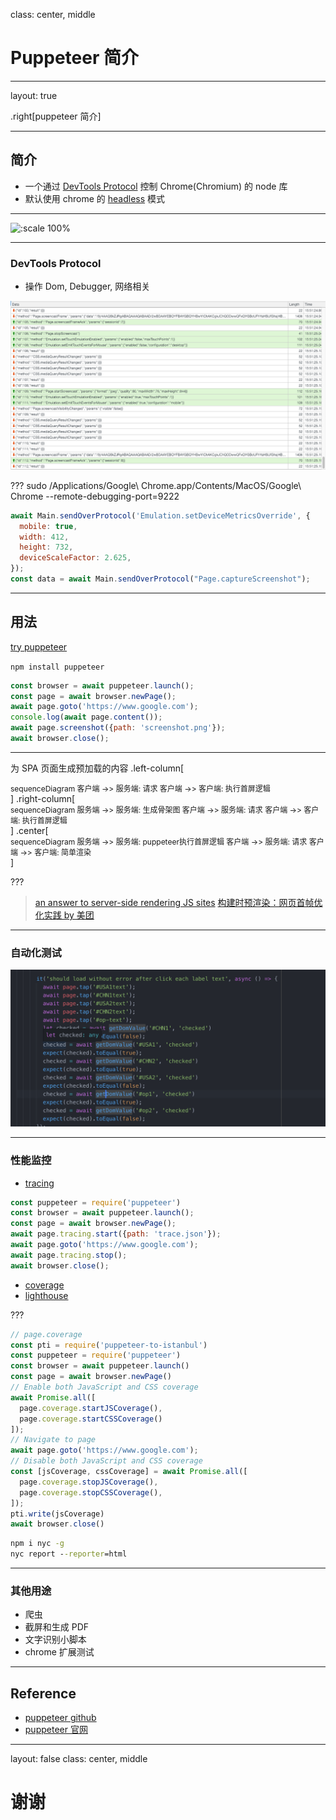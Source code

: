 class: center, middle

# Puppeteer 简介

---

layout: true

.right[puppeteer 简介]

---

## 简介

* 一个通过 [DevTools Protocol](https://chromedevtools.github.io/devtools-protocol/) 控制 Chrome(Chromium) 的 node 库
* 默认使用 chrome 的 [headless](https://developers.google.com/web/updates/2017/04/headless-chrome) 模式

---

![:scale 100%](https://raw.githubusercontent.com/pbdm/img/master/20181218165131.png)

---

### DevTools Protocol

* 操作 Dom, Debugger, 网络相关

![:scale 100%](https://raw.githubusercontent.com/pbdm/img/master/20181219155155.png)

???
sudo /Applications/Google\ Chrome.app/Contents/MacOS/Google\ Chrome --remote-debugging-port=9222

```javascript
await Main.sendOverProtocol('Emulation.setDeviceMetricsOverride', {
  mobile: true,
  width: 412,
  height: 732,
  deviceScaleFactor: 2.625,
});
const data = await Main.sendOverProtocol("Page.captureScreenshot");
```

---

## 用法

[try puppeteer](https://try-puppeteer.appspot.com/)

`npm install puppeteer`

```javascript
const browser = await puppeteer.launch();
const page = await browser.newPage();
await page.goto('https://www.google.com');
console.log(await page.content());
await page.screenshot({path: 'screenshot.png'});
await browser.close();
```

---
为 SPA 页面生成预加载的内容
.left-column[
<div class="mermaid" style="font-size: 12px">
sequenceDiagram
客户端 ->> 服务端: 请求
客户端 ->> 客户端: 执行首屏逻辑
</div>
]
.right-column[
<div class="mermaid" style="font-size: 12px">
sequenceDiagram
服务端 ->> 服务端: 生成骨架图
客户端 ->> 服务端: 请求
客户端 ->> 客户端: 执行首屏逻辑
</div>
]
.center[
<div class="mermaid" style="font-size: 12px">
sequenceDiagram
服务端 ->> 服务端: puppeteer执行首屏逻辑
客户端 ->> 服务端: 请求
客户端 ->> 客户端: 简单渲染
</div>
]

???
> [an answer to server-side rendering JS sites](https://developers.google.com/web/tools/puppeteer/articles/ssr)
> [构建时预渲染：网页首帧优化实践 by 美团](https://tech.meituan.com/first_contentful_paint_practice.html)

---

### 自动化测试

![:scale 100%](https://raw.githubusercontent.com/pbdm/img/master/20181219162514.png)

---

### 性能监控

* [tracing](https://github.com/GoogleChrome/puppeteer/blob/v1.11.0/docs/api.md#class-tracing)

```javascript
const puppeteer = require('puppeteer')
const browser = await puppeteer.launch();
const page = await browser.newPage();
await page.tracing.start({path: 'trace.json'});
await page.goto('https://www.google.com');
await page.tracing.stop();
await browser.close();
```

* [coverage](https://github.com/GoogleChrome/puppeteer/blob/master/docs/api.md#class-coverage)
* [lighthouse](https://developers.google.com/web/tools/lighthouse/)

???

```javascript
// page.coverage
const pti = require('puppeteer-to-istanbul')
const puppeteer = require('puppeteer')
const browser = await puppeteer.launch()
const page = await browser.newPage()
// Enable both JavaScript and CSS coverage
await Promise.all([
  page.coverage.startJSCoverage(),
  page.coverage.startCSSCoverage()
]);
// Navigate to page
await page.goto('https://www.google.com');
// Disable both JavaScript and CSS coverage
const [jsCoverage, cssCoverage] = await Promise.all([
  page.coverage.stopJSCoverage(),
  page.coverage.stopCSSCoverage(),
]);
pti.write(jsCoverage)
await browser.close()
```

```cmd
npm i nyc -g
nyc report --reporter=html
```

---

### 其他用途

* 爬虫
* 截屏和生成 PDF
* 文字识别小脚本
* chrome 扩展测试

---

## Reference

* [puppeteer github](https://github.com/GoogleChrome/puppeteer)
* [puppeteer 官网](https://developers.google.com/web/tools/puppeteer/)

---
layout: false
class: center, middle

# 谢谢